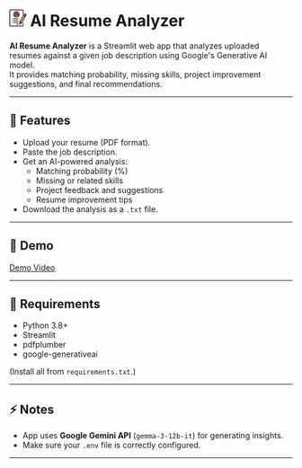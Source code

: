 # <img src="/assests/icon.png" alt="Icon" width="30" height="30"> AI Resume Analyzer

**AI Resume Analyzer** is a Streamlit web app that analyzes uploaded resumes against a given job description using Google's Generative AI model.  
It provides matching probability, missing skills, project improvement suggestions, and final recommendations.

---

## 🚀 Features
- Upload your resume (PDF format).
- Paste the job description.
- Get an AI-powered analysis:
  - Matching probability (%)
  - Missing or related skills
  - Project feedback and suggestions
  - Resume improvement tips
- Download the analysis as a `.txt` file.

---

## 🎥 Demo

[Demo Video](https://github.com/user-attachments/assets/0b613a7e-b64f-4cb8-816b-8152294ff224)

---

## 📄 Requirements
- Python 3.8+
- Streamlit
- pdfplumber
- google-generativeai

(Install all from `requirements.txt`.)

---

## ⚡ Notes
- App uses **Google Gemini API** (`gemma-3-12b-it`) for generating insights.
- Make sure your `.env` file is correctly configured.

---